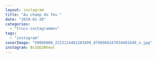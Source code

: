```yaml
---
layout: instagram
title: "Au champ du feu ️"
date: "2019-01-20"
categories: 
  - "trucs-instagrammes"
tags: 
  - "instagram"
coverImage: "50068008_2223124481283499_8796968167034481640_n.jpg"
instagram: Bs3QOJBhewl
---
```


